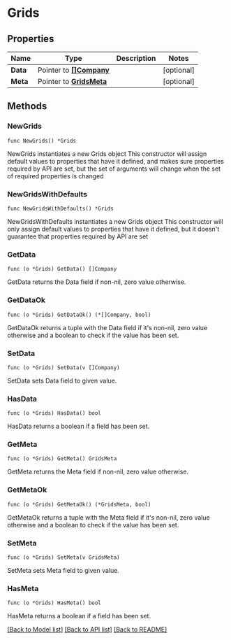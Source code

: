 # Grids

## Properties

Name | Type | Description | Notes
------------ | ------------- | ------------- | -------------
**Data** | Pointer to [**[]Company**](Company.md) |  | [optional] 
**Meta** | Pointer to [**GridsMeta**](grids_meta.md) |  | [optional] 

## Methods

### NewGrids

`func NewGrids() *Grids`

NewGrids instantiates a new Grids object
This constructor will assign default values to properties that have it defined,
and makes sure properties required by API are set, but the set of arguments
will change when the set of required properties is changed

### NewGridsWithDefaults

`func NewGridsWithDefaults() *Grids`

NewGridsWithDefaults instantiates a new Grids object
This constructor will only assign default values to properties that have it defined,
but it doesn't guarantee that properties required by API are set

### GetData

`func (o *Grids) GetData() []Company`

GetData returns the Data field if non-nil, zero value otherwise.

### GetDataOk

`func (o *Grids) GetDataOk() (*[]Company, bool)`

GetDataOk returns a tuple with the Data field if it's non-nil, zero value otherwise
and a boolean to check if the value has been set.

### SetData

`func (o *Grids) SetData(v []Company)`

SetData sets Data field to given value.

### HasData

`func (o *Grids) HasData() bool`

HasData returns a boolean if a field has been set.

### GetMeta

`func (o *Grids) GetMeta() GridsMeta`

GetMeta returns the Meta field if non-nil, zero value otherwise.

### GetMetaOk

`func (o *Grids) GetMetaOk() (*GridsMeta, bool)`

GetMetaOk returns a tuple with the Meta field if it's non-nil, zero value otherwise
and a boolean to check if the value has been set.

### SetMeta

`func (o *Grids) SetMeta(v GridsMeta)`

SetMeta sets Meta field to given value.

### HasMeta

`func (o *Grids) HasMeta() bool`

HasMeta returns a boolean if a field has been set.


[[Back to Model list]](../README.md#documentation-for-models) [[Back to API list]](../README.md#documentation-for-api-endpoints) [[Back to README]](../README.md)


